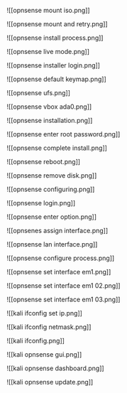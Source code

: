 



![[opnsense mount iso.png]]

![[opnsense mount and retry.png]]

![[opnsense install process.png]]

![[opnsense live mode.png]]

![[opnsense installer login.png]]

![[opnsense default keymap.png]]

![[opnsense ufs.png]]

![[opnsense vbox ada0.png]]

![[opnsense installation.png]]


![[opnsense enter root password.png]]


![[opnsense complete install.png]]

![[opnsense reboot.png]]

![[opnsense remove disk.png]]

![[opnsense configuring.png]]

![[opnsense login.png]]

![[opnsense enter option.png]]

![[opnsenes assign interface.png]]

![[opnsense lan interface.png]]

![[opnsense configure process.png]]

![[opnsense set interface em1.png]]

![[opnsense set interface em1 02.png]]

![[opnsense set interface em1 03.png]]


![[kali ifconfig set ip.png]]

![[kali ifconfig netmask.png]]

![[kali ifconfig.png]]

![[kali opnsense gui.png]]

![[kali opnsense dashboard.png]]

![[kali opnsense update.png]]